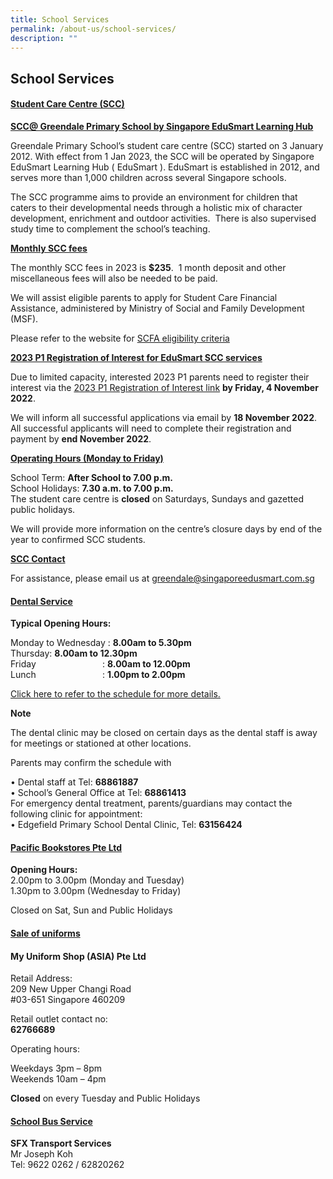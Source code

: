 ```yaml
---
title: School Services
permalink: /about-us/school-services/
description: ""
---
```

## **School Services**

#### **<u>Student Care Centre (SCC)</u>**

 
**<u>SCC@ Greendale Primary School by Singapore EduSmart Learning Hub</u>**

Greendale Primary School’s student care centre (SCC) started on 3 January 2012. With effect from 1 Jan 2023, the SCC will be operated by Singapore EduSmart Learning Hub ( EduSmart ). EduSmart is established in 2012, and serves more than 1,000 children across several Singapore schools.  

  

The SCC programme aims to provide an environment for children that caters to their developmental needs through a holistic mix of character development, enrichment and outdoor activities.  There is also supervised study time to complement the school’s teaching.

  

**<u>Monthly SCC fees</u>**

The monthly SCC fees in 2023 is **$235**.  1 month deposit and other miscellaneous fees will also be needed to be paid.   

  

We will assist eligible parents to apply for Student Care Financial Assistance, administered by Ministry of Social and Family Development (MSF).  

  

Please refer to the website for [SCFA eligibility criteria](https://www.msf.gov.sg/Comcare/Pages/ComCare-Student-Care-Subsidies.aspx) 

  

**<u>2023 P1 Registration of Interest for EduSmart SCC services</u>**  

  

Due to limited capacity, interested 2023 P1 parents need to register their interest via the [2023 P1 Registration of Interest link](https://zfrmz.com/mQuMnl2rDhgfLWSqCDFK) **by Friday, 4 November 2022**.

  

We will inform all successful applications via email by **18 November 2022**.  All successful applicants will need to complete their registration and payment by **end November 2022**.

  

**<u>Operating Hours (Monday to Friday)</u>**  

  

School Term: **After School to 7.00 p.m.**<br>
School Holidays: **7.30 a.m. to 7.00 p.m.**<br>
The student care centre is **closed** on Saturdays, Sundays and gazetted public holidays.

  

We will provide more information on the centre’s closure days by end of the year to confirmed SCC students.

  

**<u>SCC Contact</u>**  

  

For assistance, please email us at [greendale@singaporeedusmart.com.sg](mailto:greendale@singaporeedusmart.com.sg)  

  

#### **<u>Dental Service</u>**

  

**Typical Opening Hours:**  

  

Monday to Wednesday : **8.00am to 5.30pm**<br>
Thursday: **8.00am to 12.30pm**<br>
Friday                           : **8.00am to 12.00pm**<br>
Lunch                           : **1.00pm to 2.00pm**

[Click here to refer to the schedule for more details.](/files/GDPS%20DENTAL%20SCHEDULE%20SEP%202022.pdf)

**Note**

The dental clinic may be closed on certain days as the dental staff is away for meetings or stationed at other locations.

  


Parents may confirm the schedule with

• Dental staff at Tel: **68861887** <br>
• School’s General Office at Tel: **68861413**<br>
 For emergency dental treatment, parents/guardians may contact the following clinic for appointment:<br>
• Edgefield Primary School Dental Clinic, Tel: **63156424**

  

#### **<u>Pacific Bookstores Pte Ltd</u>**  

  

**Opening Hours:**<br>
2.00pm to 3.00pm (Monday and Tuesday)<br>
1.30pm to 3.00pm (Wednesday to Friday)

  

Closed on Sat, Sun and Public Holidays

  

  

#### **<u>Sale of uniforms</u>**  

  

#### **My Uniform Shop (ASIA) Pte Ltd**

  

Retail Address:<br>
209 New Upper Changi Road<br>
#03-651 Singapore 460209

  

Retail outlet contact no:<br>
**62766689**

  

Operating hours:<br>

Weekdays 3pm – 8pm<br>
Weekends 10am – 4pm

  

**Closed** on every Tuesday and Public Holidays

  

#### **<u>School Bus Service</u>**

**SFX Transport Services**<br>
Mr Joseph Koh<br>
Tel: 9622 0262 / 62820262